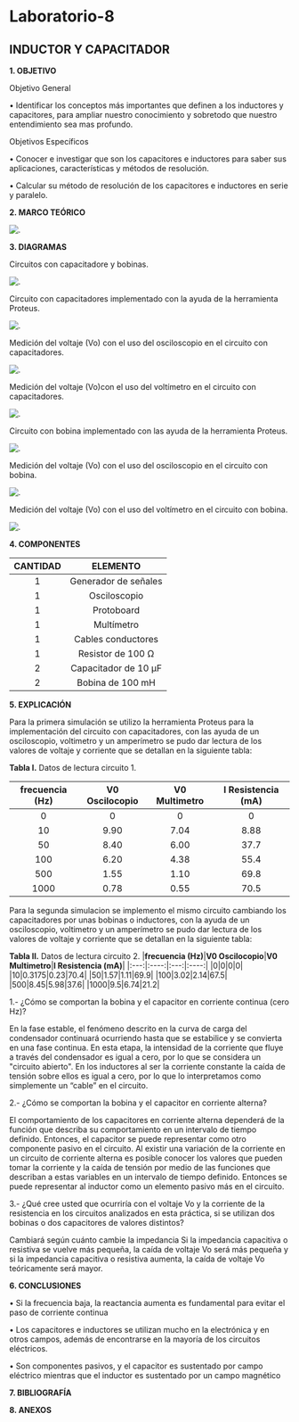 # Laboratorio-8

## INDUCTOR Y CAPACITADOR

**1. OBJETIVO**

Objetivo General

•	Identificar los conceptos más importantes que definen a los inductores y capacitores, para ampliar nuestro conocimiento y sobretodo que nuestro entendimiento sea mas profundo.

Objetivos Específicos

•	Conocer e investigar que son los capacitores e inductores para saber sus aplicaciones, características y métodos de resolución.

•	Calcular su método de resolución de los capacitores e inductores en serie y paralelo.

**2. MARCO TEÓRICO**

![.](https://github.com/Estefania-O/Laboratorio-8/blob/main/img./Mapa_Lab%208.png)

**3. DIAGRAMAS**

Circuitos con capacitadore y bobinas.

![.](https://github.com/Estefania-O/Laboratorio-8/blob/main/img./Circuitos_Gu%C3%ADa%208.png)

Circuito con capacitadores implementado con la ayuda de la herramienta Proteus.

![.](https://github.com/Estefania-O/Laboratorio-8/blob/main/img./Circuito_capacitadores.png)

Medición del voltaje (Vo) con el uso del osciloscopio en el circuito con capacitadores.

![.](https://github.com/Estefania-O/Laboratorio-8/blob/main/img./Medicion_V0_Osciloscopio.png)

Medición del voltaje (Vo)con el uso del voltímetro en el circuito con capacitadores.

![.](https://github.com/Estefania-O/Laboratorio-8/blob/main/img./Medicion_V0_Osciloscopio.png)

Circuito con bobina implementado con las ayuda de la herramienta Proteus.

![.](https://github.com/Estefania-O/Laboratorio-8/blob/main/img./Circuito_bobinas.png)

Medición del voltaje (Vo) con el uso del osciloscopio en el circuito con bobina.

![.](https://github.com/Estefania-O/Laboratorio-8/blob/main/img./Medicion_Vo_Osciloscopio.png)

Medición del voltaje (Vo) con el uso del voltímetro en el circuito con bobina.

![.](https://github.com/Estefania-O/Laboratorio-8/blob/main/img./Medicion_Vo_Osciloscopio.png)

**4. COMPONENTES**

|**CANTIDAD**|**ELEMENTO**|
|:----:|:----:|
|1|Generador de señales|
|1|Osciloscopio|
|1|Protoboard|
|1|Multímetro|
|1|Cables conductores|
|1|Resistor de 100 Ω|
|2|Capacitador de 10 μF|
|2|Bobina de 100 mH|

**5. EXPLICACIÓN**

Para la primera simulación se utilizo la herramienta Proteus para la implementación del circuito con capacitadores, con las ayuda de un osciloscopio, voltimetro y un amperímetro se pudo dar lectura de los valores de voltaje y corriente que  se detallan en la siguiente tabla:

**Tabla I.** Datos de lectura circuito 1.

|**frecuencia (Hz)**|**V0 Oscilocopio**|**V0 Multimetro**|**I Resistencia (mA)**|
|:---:|:----:|:---:|:----:|
|0|0|0|0|
|10|9.90|7.04|8.88|
|50|8.40|6.00|37.7|
|100|6.20|4.38|55.4|
|500|1.55|1.10|69.8|
|1000|0.78|0.55|70.5|

Para la segunda simulacion se implemento el mismo circuito cambiando los capacitadores por unas bobinas o inductores, con la ayuda de un osciloscopio, voltimetro y un amperímetro se pudo dar lectura de los valores de voltaje y corriente que se detallan en la siguiente tabla:

**Tabla II.** Datos  de lectura circuito 2.
|**frecuencia (Hz)**|**V0 Oscilocopio**|**V0 Multimetro**|**I Resistencia (mA)**|
|:---:|:----:|:---:|:----:|
|0|0|0|0|
|10|0.3175|0.23|70.4|
|50|1.57|1.11|69.9|
|100|3.02|2.14|67.5|
|500|8.45|5.98|37.6|
|1000|9.5|6.74|21.2|

1.- ¿Cómo se comportan la bobina y el capacitor en corriente continua (cero Hz)?

En la fase estable, el fenómeno descrito en la curva de carga del condensador continuará ocurriendo hasta que se estabilice y se convierta en una fase continua. En esta etapa, la intensidad de la corriente que fluye a través del condensador es igual a cero, por lo que se considera un "circuito abierto". En los inductores al ser la corriente constante la caída de tensión sobre ellos es igual a cero, por lo que lo interpretamos como simplemente un “cable” en el circuito.

2.- ¿Cómo se comportan la bobina y el capacitor en corriente alterna?

El comportamiento de los capacitores en corriente alterna dependerá de la función que describa su comportamiento en un intervalo de tiempo definido. Entonces, el capacitor se puede representar como otro componente pasivo en el circuito.  Al  existir  una  variación  de  la  corriente  en  un  circuito  de  corriente  alterna  es  posible conocer los valores que pueden tomar la corriente y la caída de tensión por medio de las funciones que describan a estas variables en un intervalo de tiempo definido. 
Entonces se  puede representar al inductor como un elemento pasivo más en el circuito.

3.- ¿Qué cree usted que ocurriría con el voltaje Vo y la corriente de la resistencia en los circuitos analizados en esta práctica, si se utilizan dos bobinas o dos capacitores de valores distintos?

Cambiará según cuánto cambie la impedancia Si la impedancia capacitiva o resistiva se vuelve más pequeña, la caída de voltaje Vo será más pequeña  y si la impedancia capacitiva o resistiva aumenta, la caída de voltaje Vo teóricamente será mayor.

**6. CONCLUSIONES**

•	Si la frecuencia baja, la reactancia aumenta es fundamental para evitar el paso de corriente continua

•	Los capacitores e inductores se utilizan mucho en la electrónica y en otros campos, además de encontrarse en la mayoría de los circuitos eléctricos. 

•	Son componentes pasivos, y el capacitor es sustentado por campo eléctrico mientras que el inductor es sustentado por un campo magnético


**7. BIBLIOGRAFÍA**

**8. ANEXOS**
